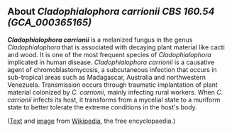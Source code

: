 About *Cladophialophora carrionii CBS 160.54 (GCA\_000365165)* 
--------------------------------------------------------------



***Cladophialophora carrionii*** is a melanized fungus in the genus
*Cladophialophora* that is associated with decaying plant material like
cacti and wood. It is one of the most frequent species of
*Cladophialophora* implicated in human disease. *Cladophialophora
carrionii* is a causative agent of chromoblastomycosis, a subcutaneous
infection that occurs in sub-tropical areas such as Madagascar,
Australia and northwestern Venezuela. Transmission occurs through
traumatic implantation of plant material colonized by *C. carrionii*,
mainly infecting rural workers. When *C. carrionii* infects its host, it
transforms from a mycelial state to a muriform state to better tolerate
the extreme conditions in the host\'s body.

([Text](http://en.wikipedia.org/wiki/Cladophialophora_carrionii) and
[image](https://commons.wikimedia.org/wiki/File:Cladophialophora_carrionii.jpg)
from [Wikipedia](http://en.wikipedia.org/), the free encyclopaedia.)

